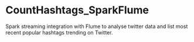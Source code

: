 # CountHashtags_SparkFlume
Spark streaming integration with Flume to analyse twitter data and list most recent popular hashtags trending on Twitter.
